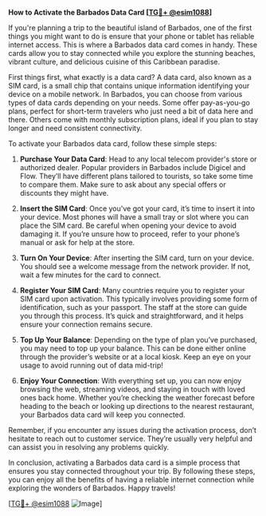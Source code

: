 **How to Activate the Barbados Data Card [[TG💪+ @esim1088](https://t.me/s/esim1088)]**

If you're planning a trip to the beautiful island of Barbados, one of the first things you might want to do is ensure that your phone or tablet has reliable internet access. This is where a Barbados data card comes in handy. These cards allow you to stay connected while you explore the stunning beaches, vibrant culture, and delicious cuisine of this Caribbean paradise.

First things first, what exactly is a data card? A data card, also known as a SIM card, is a small chip that contains unique information identifying your device on a mobile network. In Barbados, you can choose from various types of data cards depending on your needs. Some offer pay-as-you-go plans, perfect for short-term travelers who just need a bit of data here and there. Others come with monthly subscription plans, ideal if you plan to stay longer and need consistent connectivity.

To activate your Barbados data card, follow these simple steps:

1. **Purchase Your Data Card**: Head to any local telecom provider's store or authorized dealer. Popular providers in Barbados include Digicel and Flow. They’ll have different plans tailored to tourists, so take some time to compare them. Make sure to ask about any special offers or discounts they might have.

2. **Insert the SIM Card**: Once you've got your card, it’s time to insert it into your device. Most phones will have a small tray or slot where you can place the SIM card. Be careful when opening your device to avoid damaging it. If you’re unsure how to proceed, refer to your phone’s manual or ask for help at the store.

3. **Turn On Your Device**: After inserting the SIM card, turn on your device. You should see a welcome message from the network provider. If not, wait a few minutes for the card to connect.

4. **Register Your SIM Card**: Many countries require you to register your SIM card upon activation. This typically involves providing some form of identification, such as your passport. The staff at the store can guide you through this process. It’s quick and straightforward, and it helps ensure your connection remains secure.

5. **Top Up Your Balance**: Depending on the type of plan you’ve purchased, you may need to top up your balance. This can be done either online through the provider’s website or at a local kiosk. Keep an eye on your usage to avoid running out of data mid-trip!

6. **Enjoy Your Connection**: With everything set up, you can now enjoy browsing the web, streaming videos, and staying in touch with loved ones back home. Whether you’re checking the weather forecast before heading to the beach or looking up directions to the nearest restaurant, your Barbados data card will keep you connected.

Remember, if you encounter any issues during the activation process, don’t hesitate to reach out to customer service. They’re usually very helpful and can assist you in resolving any problems quickly.

In conclusion, activating a Barbados data card is a simple process that ensures you stay connected throughout your trip. By following these steps, you can enjoy all the benefits of having a reliable internet connection while exploring the wonders of Barbados. Happy travels!

[[TG💪+ @esim1088](https://t.me/s/esim1088) ![Image](https://i.postimg.cc/Y0z9fWf4/image.png)]